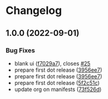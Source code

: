# Changelog

## 1.0.0 (2022-09-01)


### Bug Fixes

* blank ui ([f7029a7](https://github.com/harness/drone-desktop-docker-extension/commit/f7029a7ebd486a1fe219e00ad8df2c70a2b22b81)), closes [#25](https://github.com/harness/drone-desktop-docker-extension/issues/25)
* prepare first dot release ([3956ee7](https://github.com/harness/drone-desktop-docker-extension/commit/3956ee7a807c1ce837696e87c103bab278289614))
* prepare first dot release ([3956ee7](https://github.com/harness/drone-desktop-docker-extension/commit/3956ee7a807c1ce837696e87c103bab278289614))
* prepare first dot release ([5f2c51c](https://github.com/harness/drone-desktop-docker-extension/commit/5f2c51c9afd90e6cef8f9704ea0c7a81a25c0c18))
* update org on manifests ([73f526d](https://github.com/harness/drone-desktop-docker-extension/commit/73f526dde19b4a0db3a4376689e2a61d1dcaf8d7))
